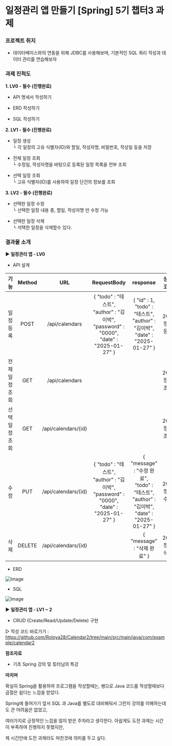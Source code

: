 # 일정관리 앱 만들기 [Spring] 5기 챕터3 과제

### 프로젝트 취지
 - 데이터베이스와의 연동을 위해 JDBC를 사용해보며, 기본적인 SQL 쿼리 작성과 데이터 관리를 연습해보자

### 과제 진척도

**1. LV0 - 필수 (진행완료)**

- API 명세서 작성하기 <br/>

- ERD 작성하기 <br/>

- SQL 작성하기 <br/>

**2. LV1 - 필수 (진행완료)**

- 일정 생성 <br/>
└ 각 일정의 고유 식별자(ID)와 할일, 작성자명, 비밀번호, 작성일 등을 저장 <br/>

- 전체 일정 조회 <br/>
└ 수정일, 작성자명을 바탕으로 등록된 일정 목록을 전부 조회 <br/>

- 선택 일정 조회 <br/>
└ 고유 식별자(ID)를 사용하여 일정 단건의 정보를 조회 <br/>

**3. LV2 - 필수 (진행완료)**

- 선택한 일정 수정 <br/>
└ 선택한 일정 내용 중, 할일, 작성자명 만 수정 가능 <br/>

- 선택한 일정 삭제 <br/>
└ 석택한 일정을 삭제할수 있다. <br/>

### 결과물 소개

**▶ 일정관리 앱 - LV0**

- API 설계 <br>

|      기능      |    Method    |          URL         |                                               RequestBody                                               |                                                  response                                                 |   상태코드   |
| :------------: | :----------: | :------------------: | :-----------------------------------------------------------------------------------------------------: | :-------------------------------------------------------------------------------------------------------: | :----------: |
|    일정 등록    |     POST     |    /api/calendars    | { "todo" : "테스트", <br/> "author" : "김이박", <br/> "password" : "0000", <br/> "date" : "2025-01-27" } |     { "id" : 1, <br/> "todo" : "테스트", <br/> "author" : "김이박", <br/> "date" : "2025-01-27" }          | 200: 정상등록 |
|  전체 일정조회  |      GET      |    /api/calendars   |                                                                                                         |                                                                                                            | 200: 정상조회 |
|  선택 일정조회  |      GET      | /api/calendars/{id} |                                                                                                         |                                                                                                            | 200: 정상조회 |
|      수정      |      PUT      | /api/calendars/{id} | { "todo" : "테스트", <br/> "author" : "김이박", <br/> "password" : "0000", <br/> "date" : "2025-01-27" } | { "message" : "수정 완료", <br/> "todo" : "테스트", <br/> "author" : "김이박", <br/> "date" : "2025-01-27" } | 200: 정상수정 |
|      삭제      |     DELETE    | /api/calendars/{id} |                                                                                                         |                                         { "message" : "삭제 완료" }                                         | 200: 정상삭제 |

- ERD <br/>

![Image](https://github.com/user-attachments/assets/beb19aab-3be5-4c7f-8323-5adb9362c204) <br/>

- SQL <br/>

![Image](https://github.com/user-attachments/assets/b1ac65c1-b06c-4c3c-9c1c-01bc7d5cfc3e) <br/>

**▶ 일정관리 앱 - LV1 ~ 2**

- CRUD (Create/Read/Update/Delete) 구현

▷ 작성 코드 바로가기 : https://github.com/Roloya28/Calendar2/tree/main/src/main/java/com/example/calendar2

**참조자료**

- 기초 Spring 강의 및 튜터님의 특강

**마치며**

확실히 Spring을 활용하여 프로그램을 작성할때는, 쌩으로 Java 코드를 작성할때보다 곱절은 쉽다는 느낌을 받았다.

Spring에 들어가기 앞서 SQL 과 Java를 별도로 대비해둬서 그런지 강의를 이해하는데도 큰 어려움은 없었고,

여러가지로 긍정적인 느낌을 많이 받은 주차라고 생각한다. 아쉽게도 도전 과제는 시간이 부족하여 진행하지 못했지만,

제 시간안에 도전 과제라도 마친것에 의미를 두고 싶다.
